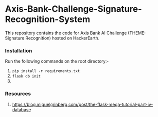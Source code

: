 # Axis-Bank-Challenge-Signature-Recognition-System
This repository contains the code for Axis Bank AI Challenge (THEME: Signature Recognition) hosted on HackerEarth.

### Installation
Run the following commands on the root directory:-
1. `pip install -r requirements.txt `
2. `flask db init`
3. 

### Resources
1. https://blog.miguelgrinberg.com/post/the-flask-mega-tutorial-part-iv-database

